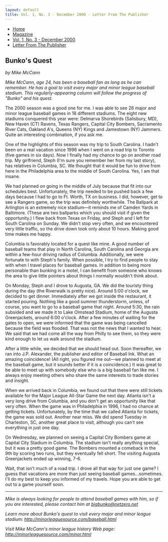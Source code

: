 ```yaml
---
layout: default
title: Vol. 1, No. 3 - December 2000 - Letter From The Publisher
---
```

<nav class="breadcrumb" aria-label="breadcrumbs">
  <ul>
    <li><a href="{{ site.url }}{{ site.baseurl }}/index.html">Home</a></li>
    <li><a href="../magazine-home.html">Magazine</a></li>
    <li><a href="bi_vol_1_no_3_home.html">Vol. 1, No. 3 - December 2000</a></li>
    <li class="is-active"><a href="#" aria-current="page">Letter From The Publisher</a></li>
  </ul>
</nav>

<section class="storycontent">
  <h1>Bunko's Quest</h1>
  <p><em>by Mike McCann</em></p>

  <p>
    <em>Mike McCann, age 24, has been a baseball fan as long as he can remember. He has a goal to visit every major and minor league baseball stadium. This regularly-appearing column will follow the progress of "Bunko" and his quest.</em>
  </p>

  <p>
    The 2000 season was a good one for me.  I was able to see 26 major and minor league baseball games in 18 different stadiums.  The eight new stadiums conquered this year were: Delmarva Shorebirds (Salisbury, MD), New Haven (CT) Ravens, Texas Rangers, Capital City Bombers, Sacramento River Cats, Oakland A's, Queens (NY) Kings and Jamestown (NY) Jammers.  Quite an interesting combination, if you ask me.
  </p>

  <p>
    One of the highlights of this season was my trip to South Carolina.  I hadn't been on a real vacation since 1996 when I went on a road trip to Toronto (five games in six days).  Now I finally had my chance to go on another road trip.  My girlfriend, Steph (I'm sure you remember her from my last story), has relatives in Columbia, SC.  We thought that it would be fun to drive from here in the Philadelphia area to the middle of South Carolina.  Yes, I am that insane.
  </p>

  <p>
    We had planned on going in the middle of July because that fit into our schedules best.  Unfortunately, the trip needed to be pushed back a few days because I had to go to Ft. Worth, TX on business.  I did, however, get to see a Rangers game, so the trip was definitely worthwhile.  The Ballpark at Arlington is an extremely nice stadium&mdash;it reminds me of Camden Yards in Baltimore.  (These are two ballparks which you should visit if given the opportunity.)  I flew back from Texas on Friday, and Steph and I left for South Carolina on Sunday.  We didn't stop very often, and we encountered very little traffic, so the drive down took only about 10 hours.  Making good time makes me happy.
  </p>

  <p>
    Columbia is favorably located for a quest like mine.  A good number of baseball teams that play in North Carolina, South Carolina and Georgia are within a few-hour driving radius of Columbia.  Additionally, we were fortunate to with Steph's family.  When possible, I try to find people to stay with when I travel places for baseball games.  In addition to being more personable than bunking in a motel, I can benefit from someone who knows the area to give little pointers about things I normally wouldn't think about.
  </p>

  <p>
    On Monday, Steph and I drove to Augusta, GA.  We did the touristy thing during the day (the Riverwalk is pretty nice).  Around 5:00 o'clock, we decided to get dinner.  Immediately after we got inside the restaurant, it started pouring.  Nothing like a good summer thunderstorm, unless, of course, you want to go to a baseball game that night.  Around 5:30, the rain subsided and we made it to Lake Olmstead Stadium, home of the Augusta Greenjackets, around 6:00 o'clock.  After a few minutes of waiting for the gates to open, we were informed that the game was being cancelled because the field was flooded.  That was not the news that I wanted to hear.  We said that we had come all the way from Philly to see them, so they were kind enough to let us walk around the stadium.
  </p>

  <p>
    After a little while, we decided that we should head out.  Soon thereafter, we ran into J.P. Alexander, the publisher and editor of Baseball Ink.  What an amazing coincidence!  (All right, you figured me out&mdash;we planned to meet at the baseball game, but it sounds better if it is a coincidence.)  It was great to be able to meet up with somebody else who is a big baseball fan like me.  I always enjoy meeting others who share the same interests to trade stories and insight.
  </p>

  <p>
    When we arrived back in Columbia, we found out that there were still tickets available for the Major League All-Star Game the next day.  Atlanta isn't a very long drive from Columbia, and you don't get an opportunity like that very often.  When the game was in Philadelphia in 1996, I had no chance at getting tickets.  Unfortunately, by the time that we called Atlanta for tickets, the game was sold out.  Another near miss.  We did spend Tuesday in Charleston, SC, another great place to visit, although you can't see everything in just one day.
  </p>

  <p>
    On Wednesday, we planned on seeing a Capital City Bombers game at Capital City Stadium in Columbia.  The stadium isn't really anything special, but it was a pretty good game.  The Bombers mounted a comeback in the 9th by scoring two runs, but they eventually fell short.  The visiting Augusta Greenjackets ended up winning, 7-6.
  </p>

  <p>
    Wait, that isn't much of a road trip.  I drove all that way for just one game?  I guess that vacations are more than just seeing baseball games...sometimes.  I'll do my best to keep you informed of my travels.  Hope you are able to get out to a game yourself soon.
  </p>

  <hr />

  <p>
    <em>Mike is always looking for people to attend baseball games with him, so if you are interested, please contact him at <a href="mailto:bigbunko@netzero.net">bigbunko@netzero.net</a></em>
  </p>

  <p>
    <em>Learn more about Bunko's quest to visit every major and minor league stadium: <a href="http://minorleaguesource.com/baseball.html">http://minorleaguesource.com/baseball.html</a></em>
  </p>

  <p>
    <em>Visit Mike McCann's minor league history Web page: <a href="http://minorleaguesource.com/minor.html">http://minorleaguesource.com/minor.html</a></em>
  </p>

</section>
